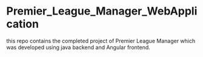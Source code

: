 # Premier_League_Manager_WebApplication

this repo contains the completed project of Premier League Manager which was developed using java backend and Angular frontend.
